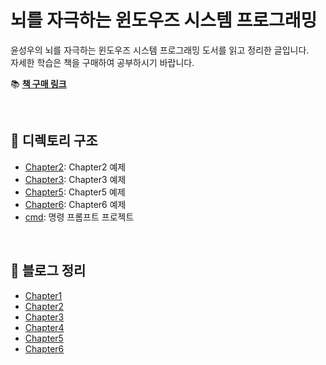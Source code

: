 ﻿# 뇌를 자극하는 윈도우즈 시스템 프로그래밍

윤성우의 뇌를 자극하는 윈도우즈 시스템 프로그래밍 도서를 읽고 정리한 글입니다.  
자세한 학습은 책을 구매하여 공부하시기 바랍니다.

📚 **[책 구매 링크](https://product.kyobobook.co.kr/detail/S000001223395)**

<br>

## 📂 디렉토리 구조

- [Chapter2](./Chapter2): Chapter2 예제
- [Chapter3](./Chapter3): Chapter3 예제
- [Chapter5](./Chapter5): Chapter5 예제
- [Chapter6](./Chapter6): Chapter6 예제
- [cmd](./cmd): 명령 프롬프트 프로젝트

<br>

## 📝 블로그 정리

- [Chapter1](https://shine94.tistory.com/365)
- [Chapter2](https://shine94.tistory.com/366)
- [Chapter3](https://shine94.tistory.com/367)
- [Chapter4](https://shine94.tistory.com/369)
- [Chapter5](https://shine94.tistory.com/370)
- [Chapter6](https://shine94.tistory.com/372)